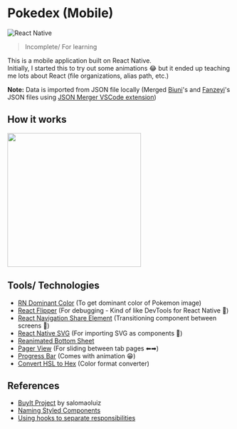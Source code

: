 # Pokedex (Mobile)
![React Native](https://img.shields.io/badge/react_native-%2320232a.svg?style=for-the-badge&logo=react&logoColor=%2361DAFB)

> Incomplete/ For learning  

This is a mobile application built on React Native.  
Initially, I started this to try out some animations 😂 but it ended up teaching me lots about React (file organizations, alias path, etc.)  

**Note:** Data is imported from JSON file locally (Merged [Biuni](https://github.com/Biuni/PokemonGO-Pokedex/blob/master/pokedex.json
)'s and [Fanzeyi](https://github.com/fanzeyi/pokemon.json)'s JSON files using [JSON Merger VSCode extension](https://github.com/A-amon/json-merger)) 

## How it works
<img src="https://github.com/A-amon/Pokedex/blob/master/assets/demo/pokedex-native.gif" width="300"/>


## Tools/ Technologies
- [RN Dominant Color](https://github.com/iran-react-community/rn-dominant-color) (To get dominant color of Pokemon image)
- [React Flipper](https://github.com/facebook/flipper) (For debugging - Kind of like DevTools for React Native 👀)
- [React Navigation Share Element](https://github.com/IjzerenHein/react-navigation-shared-element) (Transitioning component between screens 🚛)
- [React Native SVG](https://github.com/react-native-svg/react-native-svg) (For importing SVG as components 🥳)
- [Reanimated Bottom Sheet](https://github.com/osdnk/react-native-reanimated-bottom-sheet)
- [Pager View](https://github.com/callstack/react-native-pager-view) (For sliding between tab pages ⬅➡)
- [Progress Bar](https://github.com/oblador/react-native-progress) (Comes with animation 😁)
- [Convert HSL to Hex](https://htmlcolors.com/hsl-to-hex) (Color format converter)

## References
- [BuyIt Project](https://github.com/salomaoluiz/BuyIt) by salomaoluiz
- [Naming Styled Components](https://medium.com/inturn-eng/naming-styled-components-d7097950a245)
- [Using hooks to separate responsibilities](https://sairys.medium.com/react-separating-responsibilities-using-hooks-b9c90dbb3ab9)
